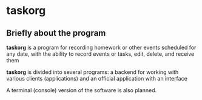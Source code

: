 # taskorg

## Briefly about the program

**taskorg** is a program for recording homework or other events scheduled for any date, with the ability to record events or tasks, edit, delete, and receive them

**taskorg** is divided into several programs: a backend for working with various clients (applications) and an official application with an interface

A terminal (console) version of the software is also planned.
